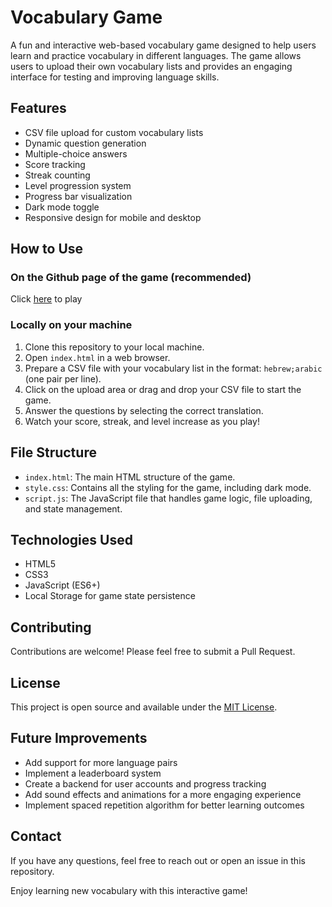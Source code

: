 # Vocabulary Game

A fun and interactive web-based vocabulary game designed to help users learn and practice vocabulary in different languages. The game allows users to upload their own vocabulary lists and provides an engaging interface for testing and improving language skills.

## Features

- CSV file upload for custom vocabulary lists
- Dynamic question generation
- Multiple-choice answers
- Score tracking
- Streak counting
- Level progression system
- Progress bar visualization
- Dark mode toggle
- Responsive design for mobile and desktop

## How to Use

### On the Github page of the game (recommended)

Click [here](https://sagivmarzini.github.io/vocabulary-game/) to play

### Locally on your machine

1. Clone this repository to your local machine.
2. Open `index.html` in a web browser.
3. Prepare a CSV file with your vocabulary list in the format: `hebrew;arabic` (one pair per line).
4. Click on the upload area or drag and drop your CSV file to start the game.
5. Answer the questions by selecting the correct translation.
6. Watch your score, streak, and level increase as you play!

## File Structure

- `index.html`: The main HTML structure of the game.
- `style.css`: Contains all the styling for the game, including dark mode.
- `script.js`: The JavaScript file that handles game logic, file uploading, and state management.

## Technologies Used

- HTML5
- CSS3
- JavaScript (ES6+)
- Local Storage for game state persistence

## Contributing

Contributions are welcome! Please feel free to submit a Pull Request.

## License

This project is open source and available under the [MIT License](LICENSE).

## Future Improvements

- Add support for more language pairs
- Implement a leaderboard system
- Create a backend for user accounts and progress tracking
- Add sound effects and animations for a more engaging experience
- Implement spaced repetition algorithm for better learning outcomes

## Contact

If you have any questions, feel free to reach out or open an issue in this repository.

Enjoy learning new vocabulary with this interactive game!
